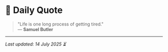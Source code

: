 # 📜 Daily Quote

> "Life is one long process of getting tired."  
> — **Samuel Butler**

---

_Last updated: 14 July 2025 ⏳_
